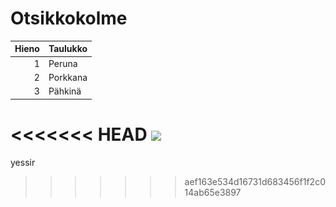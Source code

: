 # Otsikkokolme
| Hieno | Taulukko |
|-----:|-----------|
|     1| Peruna    |
|     2| Porkkana  |
|     3| Pähkinä   |
<<<<<<< HEAD
<img src="![puu](image.png)">
=======
yessir
>>>>>>> aef163e534d16731d683456f1f2c014ab65e3897

